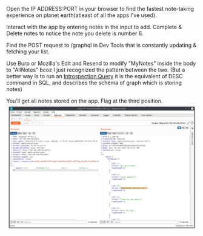 Open the IP ADDRESS:PORT in your browser to find the fastest note-taking experience on planet earth(atleast of all the apps I've used).

Interact with the app by entering notes in the input to add. Complete & Delete notes to notice the note you delete is number 6.

Find the POST request to /graphql in Dev Tools that is constantly updating & fetching your list.

Use Burp or Mozilla's Edit and Resend to modify "MyNotes" inside the body to "AllNotes" bcoz I just recognized the pattern between the two. (But a better way is to run an [Introspection Query](https://gist.github.com/craigbeck/b90915d49fda19d5b2b17ead14dcd6da) it is the equivalent of DESC command in SQL, and describes the schema of graph which is storing notes)

You'll get all notes stored on the app. Flag at the third position.
![burp.png](./burp.png)

